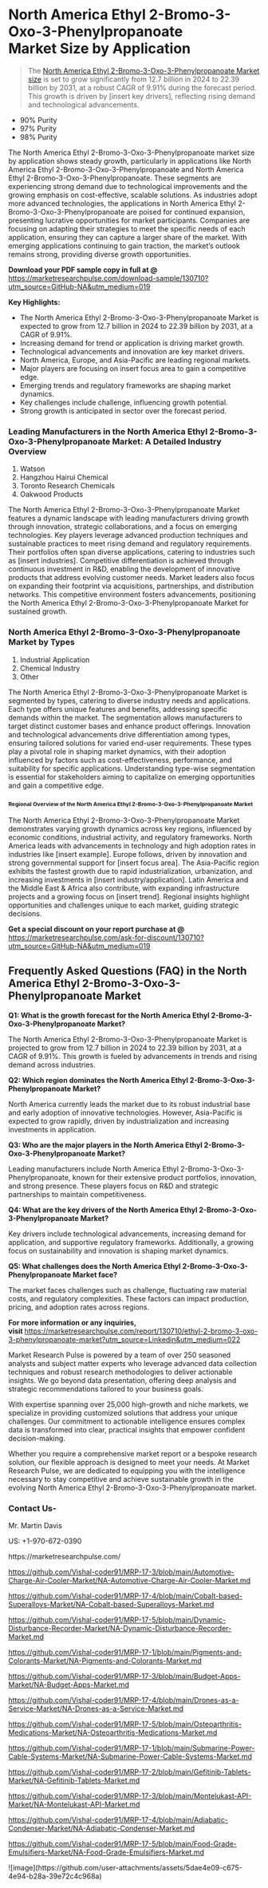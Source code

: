 <h1>North America Ethyl 2-Bromo-3-Oxo-3-Phenylpropanoate Market&nbsp;Size by Application</h1><blockquote><p>The <a href="https://marketresearchpulse.com/download-sample/130710?utm_source=GitHub-NA&amp;utm_medium=019">North America Ethyl 2-Bromo-3-Oxo-3-Phenylpropanoate Market size</a> is set to grow significantly from 12.7 billion in 2024 to 22.39 billion by 2031, at a robust CAGR of 9.91% during the forecast period. This growth is driven by [insert key drivers], reflecting rising demand and technological advancements.</p></blockquote><ul><li>90% Purity<li> 97% Purity<li> 98% Purity</li></ul><p>The North America Ethyl 2-Bromo-3-Oxo-3-Phenylpropanoate market size by application shows steady growth, particularly in applications like North America Ethyl 2-Bromo-3-Oxo-3-Phenylpropanoate and North America Ethyl 2-Bromo-3-Oxo-3-Phenylpropanoate. These segments are experiencing strong demand due to technological improvements and the growing emphasis on cost-effective, scalable solutions. As industries adopt more advanced technologies, the applications in North America Ethyl 2-Bromo-3-Oxo-3-Phenylpropanoate are poised for continued expansion, presenting lucrative opportunities for market participants. Companies are focusing on adapting their strategies to meet the specific needs of each application, ensuring they can capture a larger share of the market. With emerging applications continuing to gain traction, the market’s outlook remains strong, providing diverse growth opportunities.</p><p><strong>Download your PDF sample copy in full at @ </strong><a href="https://marketresearchpulse.com/download-sample/130710?utm_source=GitHub-NA&amp;utm_medium=019">https://marketresearchpulse.com/download-sample/130710?utm_source=GitHub-NA&amp;utm_medium=019</a></p><p><strong>Key Highlights: </strong></p><ul><li>The North America Ethyl 2-Bromo-3-Oxo-3-Phenylpropanoate Market is expected to grow from 12.7 billion in 2024 to 22.39 billion by 2031, at a CAGR of 9.91%.</li><li>Increasing demand for trend or application is driving market growth.</li><li>Technological advancements and innovation are key market drivers.</li><li>North America, Europe, and Asia-Pacific are leading regional markets.</li><li>Major players are focusing on insert focus area to gain a competitive edge.</li><li>Emerging trends and regulatory frameworks are shaping market dynamics.</li><li>Key challenges include challenge, influencing growth potential.</li><li>Strong growth is anticipated in sector over the forecast period.</li></ul><h3>Leading Manufacturers in the North America Ethyl 2-Bromo-3-Oxo-3-Phenylpropanoate Market: A Detailed Industry Overview</h3><ol><li>Watson</li><li>Hangzhou Hairui Chemical</li><li>Toronto Research Chemicals</li><li>Oakwood Products</li></ol><div class="flex max-w-full flex-col flex-grow"><div class="min-h-8 text-message flex w-full flex-col items-end gap-2 whitespace-normal break-words [.text-message+&amp;]:mt-5" dir="auto" data-message-author-role="assistant" data-message-id="fd8432e4-4910-450d-b182-61b7bfb0a01f" data-message-model-slug="gpt-4o"><div class="flex w-full flex-col gap-1 empty:hidden first:pt-[3px]"><div class="markdown prose w-full break-words dark:prose-invert light"><p>The North America Ethyl 2-Bromo-3-Oxo-3-Phenylpropanoate Market features a dynamic landscape with leading manufacturers driving growth through innovation, strategic collaborations, and a focus on emerging technologies. Key players leverage advanced production techniques and sustainable practices to meet rising demand and regulatory requirements. Their portfolios often span diverse applications, catering to industries such as [insert industries]. Competitive differentiation is achieved through continuous investment in R&amp;D, enabling the development of innovative products that address evolving customer needs. Market leaders also focus on expanding their footprint via acquisitions, partnerships, and distribution networks. This competitive environment fosters advancements, positioning the North America Ethyl 2-Bromo-3-Oxo-3-Phenylpropanoate Market for sustained growth.</p></div></div></div></div><h3>North America Ethyl 2-Bromo-3-Oxo-3-Phenylpropanoate Market by Types</h3><ol><li>Industrial Application<li> Chemical Industry<li> Other</li></ol><div class="flex max-w-full flex-col flex-grow"><div class="min-h-8 text-message flex w-full flex-col items-end gap-2 whitespace-normal break-words [.text-message+&amp;]:mt-5" dir="auto" data-message-author-role="assistant" data-message-id="084470be-0bb7-4664-bddf-5156b4f41249" data-message-model-slug="gpt-4o-mini"><div class="flex w-full flex-col gap-1 empty:hidden first:pt-[3px]"><div class="markdown prose w-full break-words dark:prose-invert light"><p>The North America Ethyl 2-Bromo-3-Oxo-3-Phenylpropanoate Market is segmented by types, catering to diverse industry needs and applications. Each type offers unique features and benefits, addressing specific demands within the market. The segmentation allows manufacturers to target distinct customer bases and enhance product offerings. Innovation and technological advancements drive differentiation among types, ensuring tailored solutions for varied end-user requirements. These types play a pivotal role in shaping market dynamics, with their adoption influenced by factors such as cost-effectiveness, performance, and suitability for specific applications. Understanding type-wise segmentation is essential for stakeholders aiming to capitalize on emerging opportunities and gain a competitive edge.</p></div></div></div></div><h3><span style="font-size: 11px;">Regional Overview of the North America Ethyl 2-Bromo-3-Oxo-3-Phenylpropanoate Market</span></h3><div class="flex max-w-full flex-col flex-grow"><div class="min-h-8 text-message flex w-full flex-col items-end gap-2 whitespace-normal break-words [.text-message+&amp;]:mt-5" dir="auto" data-message-author-role="assistant" data-message-id="e9038762-ce64-4e30-91c9-9bd413514231" data-message-model-slug="gpt-4o-mini"><div class="flex w-full flex-col gap-1 empty:hidden first:pt-[3px]"><div class="markdown prose w-full break-words dark:prose-invert light"><p>The North America Ethyl 2-Bromo-3-Oxo-3-Phenylpropanoate Market demonstrates varying growth dynamics across key regions, influenced by economic conditions, industrial activity, and regulatory frameworks. North America leads with advancements in technology and high adoption rates in industries like [insert example]. Europe follows, driven by innovation and strong governmental support for [insert focus area]. The Asia-Pacific region exhibits the fastest growth due to rapid industrialization, urbanization, and increasing investments in [insert industry/application]. Latin America and the Middle East &amp; Africa also contribute, with expanding infrastructure projects and a growing focus on [insert trend]. Regional insights highlight opportunities and challenges unique to each market, guiding strategic decisions.</p></div></div></div></div><p><strong>Get a special discount on your report purchase at @ </strong><a href="https://marketresearchpulse.com/ask-for-discount/130710?utm_source=GitHub-NA&amp;utm_medium=019">https://marketresearchpulse.com/ask-for-discount/130710?utm_source=GitHub-NA&amp;utm_medium=019</a></p><h2>Frequently Asked Questions (FAQ) in the North America Ethyl 2-Bromo-3-Oxo-3-Phenylpropanoate Market</h2><p><strong>Q1: What is the growth forecast for the North America Ethyl 2-Bromo-3-Oxo-3-Phenylpropanoate Market?</strong></p><p>The North America Ethyl 2-Bromo-3-Oxo-3-Phenylpropanoate Market is projected to grow from 12.7 billion in 2024 to 22.39 billion by 2031, at a CAGR of 9.91%. This growth is fueled by advancements in trends and rising demand across industries.</p><p><strong>Q2: Which region dominates the North America Ethyl 2-Bromo-3-Oxo-3-Phenylpropanoate Market?</strong></p><p>North America currently leads the market due to its robust industrial base and early adoption of innovative technologies. However, Asia-Pacific is expected to grow rapidly, driven by industrialization and increasing investments in application.</p><p><strong>Q3: Who are the major players in the North America Ethyl 2-Bromo-3-Oxo-3-Phenylpropanoate Market?</strong></p><p>Leading manufacturers include North America Ethyl 2-Bromo-3-Oxo-3-Phenylpropanoate, known for their extensive product portfolios, innovation, and strong presence. These players focus on R&amp;D and strategic partnerships to maintain competitiveness.</p><p><strong>Q4: What are the key drivers of the North America Ethyl 2-Bromo-3-Oxo-3-Phenylpropanoate Market?</strong></p><p>Key drivers include technological advancements, increasing demand for application, and supportive regulatory frameworks. Additionally, a growing focus on sustainability and innovation is shaping market dynamics.</p><p><strong>Q5: What challenges does the North America Ethyl 2-Bromo-3-Oxo-3-Phenylpropanoate Market face?</strong></p><p>The market faces challenges such as challenge, fluctuating raw material costs, and regulatory complexities. These factors can impact production, pricing, and adoption rates across regions.</p><p><strong>For more information or any inquiries, visit&nbsp;</strong><a href="https://marketresearchpulse.com/report/130710/ethyl-2-bromo-3-oxo-3-phenylpropanoate-market?utm_source=Linkedin&utm_medium=022">https://marketresearchpulse.com/report/130710/ethyl-2-bromo-3-oxo-3-phenylpropanoate-market?utm_source=Linkedin&utm_medium=022</a></p><p>Market Research Pulse is powered by a team of over 250 seasoned analysts and subject matter experts who leverage advanced data collection techniques and robust research methodologies to deliver actionable insights. We go beyond data presentation, offering deep analysis and strategic recommendations tailored to your business goals.</p><p>With expertise spanning over 25,000 high-growth and niche markets, we specialize in providing customized solutions that address your unique challenges. Our commitment to actionable intelligence ensures complex data is transformed into clear, practical insights that empower confident decision-making.</p><p>Whether you require a comprehensive market report or a bespoke research solution, our flexible approach is designed to meet your needs. At Market Research Pulse, we are dedicated to equipping you with the intelligence necessary to stay competitive and achieve sustainable growth in the evolving North America Ethyl 2-Bromo-3-Oxo-3-Phenylpropanoate market.</p><h3><strong>Contact Us-</strong></h3><p>Mr. Martin Davis</p><p>US: +1-970-672-0390</p><p>https://marketresearchpulse.com/</p><p><a href="https://github.com/Vishal-coder91/MRP-17-3/blob/main/Automotive-Charge-Air-Cooler-Market/NA-Automotive-Charge-Air-Cooler-Market.md">https://github.com/Vishal-coder91/MRP-17-3/blob/main/Automotive-Charge-Air-Cooler-Market/NA-Automotive-Charge-Air-Cooler-Market.md</a></p><p><a href="https://github.com/Vishal-coder91/MRP-17-4/blob/main/Cobalt-based-Superalloys-Market/NA-Cobalt-based-Superalloys-Market.md">https://github.com/Vishal-coder91/MRP-17-4/blob/main/Cobalt-based-Superalloys-Market/NA-Cobalt-based-Superalloys-Market.md</a></p><p><a href="https://github.com/Vishal-coder91/MRP-17-5/blob/main/Dynamic-Disturbance-Recorder-Market/NA-Dynamic-Disturbance-Recorder-Market.md">https://github.com/Vishal-coder91/MRP-17-5/blob/main/Dynamic-Disturbance-Recorder-Market/NA-Dynamic-Disturbance-Recorder-Market.md</a></p><p><a href="https://github.com/Vishal-coder91/MRP-17-1/blob/main/Pigments-and-Colorants-Market/NA-Pigments-and-Colorants-Market.md">https://github.com/Vishal-coder91/MRP-17-1/blob/main/Pigments-and-Colorants-Market/NA-Pigments-and-Colorants-Market.md</a></p><p><a href="https://github.com/Vishal-coder91/MRP-17-3/blob/main/Budget-Apps-Market/NA-Budget-Apps-Market.md">https://github.com/Vishal-coder91/MRP-17-3/blob/main/Budget-Apps-Market/NA-Budget-Apps-Market.md</a></p><p><a href="https://github.com/Vishal-coder91/MRP-17-4/blob/main/Drones-as-a-Service-Market/NA-Drones-as-a-Service-Market.md">https://github.com/Vishal-coder91/MRP-17-4/blob/main/Drones-as-a-Service-Market/NA-Drones-as-a-Service-Market.md</a></p><p><a href="https://github.com/Vishal-coder91/MRP-17-5/blob/main/Osteoarthritis-Medications-Market/NA-Osteoarthritis-Medications-Market.md">https://github.com/Vishal-coder91/MRP-17-5/blob/main/Osteoarthritis-Medications-Market/NA-Osteoarthritis-Medications-Market.md</a></p><p><a href="https://github.com/Vishal-coder91/MRP-17-1/blob/main/Submarine-Power-Cable-Systems-Market/NA-Submarine-Power-Cable-Systems-Market.md">https://github.com/Vishal-coder91/MRP-17-1/blob/main/Submarine-Power-Cable-Systems-Market/NA-Submarine-Power-Cable-Systems-Market.md</a></p><p><a href="https://github.com/Vishal-coder91/MRP-17-2/blob/main/Gefitinib-Tablets-Market/NA-Gefitinib-Tablets-Market.md">https://github.com/Vishal-coder91/MRP-17-2/blob/main/Gefitinib-Tablets-Market/NA-Gefitinib-Tablets-Market.md</a></p><p><a href="https://github.com/Vishal-coder91/MRP-17-3/blob/main/Montelukast-API-Market/NA-Montelukast-API-Market.md">https://github.com/Vishal-coder91/MRP-17-3/blob/main/Montelukast-API-Market/NA-Montelukast-API-Market.md</a></p><p><a href="https://github.com/Vishal-coder91/MRP-17-4/blob/main/Adiabatic-Condenser-Market/NA-Adiabatic-Condenser-Market.md">https://github.com/Vishal-coder91/MRP-17-4/blob/main/Adiabatic-Condenser-Market/NA-Adiabatic-Condenser-Market.md</a></p><p><a href="https://github.com/Vishal-coder91/MRP-17-5/blob/main/Food-Grade-Emulsifiers-Market/NA-Food-Grade-Emulsifiers-Market.md">https://github.com/Vishal-coder91/MRP-17-5/blob/main/Food-Grade-Emulsifiers-Market/NA-Food-Grade-Emulsifiers-Market.md</a></p>
![image](https://github.com/user-attachments/assets/5dae4e09-c675-4e94-b28a-39e72c4c968a)
